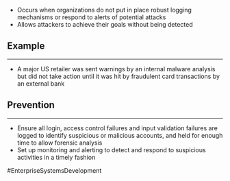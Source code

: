 - Occurs when organizations do not put in place robust logging mechanisms or respond to alerts of potential attacks
- Allows attackers to achieve their goals without being detected

## Example
---
- A major US retailer was sent warnings by an internal malware analysis but did not take action until it was hit by fraudulent card transactions by an external bank

## Prevention
---
- Ensure all login, access control failures and input validation failures are logged to identify suspicious or malicious accounts, and held for enough time to allow forensic analysis
- Set up monitoring and alerting to detect and respond to suspicious activities in a timely fashion

#EnterpriseSystemsDevelopment 